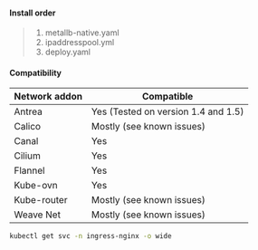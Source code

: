 #### Install order

> 1. metallb-native.yaml
> 2. ipaddresspool.yml
> 3. deploy.yaml 

#### Compatibility

| Network addon | Compatible |
| ------------- | ---------- |
| Antrea  | Yes (Tested on version 1.4 and 1.5) |
|Calico | Mostly (see known issues) |
|Canal 	| Yes|
|Cilium | Yes|
|Flannel | Yes|
|Kube-ovn | Yes|
|Kube-router | Mostly (see known issues)|
|Weave Net | Mostly (see known issues)|

```sh
kubectl get svc -n ingress-nginx -o wide 
```